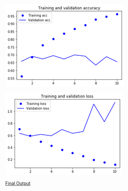 ![Traiing & Validation Accuracy](https://github.com/reply2vikas/Project-1/blob/master/EVA_Phase_2Session_1/download.png)

![Traiing & Validation Loss](https://github.com/reply2vikas/Project-1/blob/master/EVA_Phase_2Session_1/download%20(1).png)

[Final Output](https://colab.research.google.com/drive/1fOjQuddLFUxmEP2iAuQT8wpKKxgSwNI1#scrollTo=EEFJjlGwhcHI&line=2&uniqifier=1)
